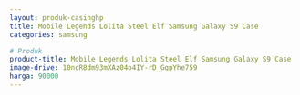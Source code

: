 ```yaml
---
layout: produk-casinghp
title: Mobile Legends Lolita Steel Elf Samsung Galaxy S9 Case
categories: samsung

# Produk
product-title: Mobile Legends Lolita Steel Elf Samsung Galaxy S9 Case
image-drive: 10ncR8dm93mXAz04o4IY-rD_GqpYhe759
harga: 90000
---
```

